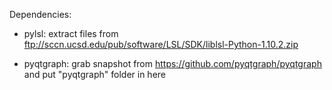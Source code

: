 
Dependencies:

* pylsl: extract files from ftp://sccn.ucsd.edu/pub/software/LSL/SDK/liblsl-Python-1.10.2.zip

* pyqtgraph: grab snapshot from https://github.com/pyqtgraph/pyqtgraph and put "pyqtgraph" folder in here
